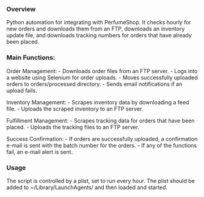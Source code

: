 ### Overview
Python automation for integrating with PerfumeShop. It checks hourly for new orders and downloads them from an FTP, downloads an inventory update file, and downloads tracking numbers for orders that have already been placed.

### Main Functions:
Order Management:
    - Downloads order files from an FTP server.
    - Logs into a website using Selenium for order uploads.
    - Moves successfully uploaded orders to orders/processed directory.
    - Sends email notifications if an upload fails.

Inventory Management:
    - Scrapes inventory data by downloading a feed file.
    - Uploads the scraped inventory to an FTP server.

Fulfillment Management:
    - Scrapes tracking data for orders that have been placed.
    - Uploads the tracking files to an FTP server.

Success Confirmation:
    - If orders are successfully uploaded, a confirmation e-mail is sent with the batch number for the orders.
    - If any of the functions fail, an e-mail alert is sent.

### Usage
The script is controlled by a plist, set to run every hour. The plist should be added to ~/Library/LaunchAgents/ and then loaded and started. 